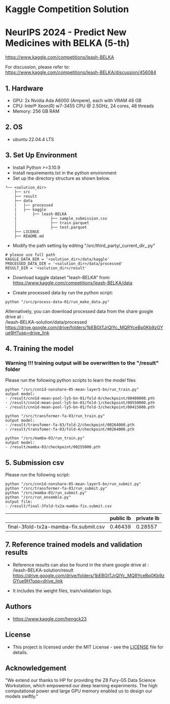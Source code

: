 # Kaggle Competition Solution

# NeurIPS 2024 - Predict New Medicines with BELKA (5-th)
https://www.kaggle.com/competitions/leash-BELKA

For discussion, please refer to:  
https://www.kaggle.com/competitions/leash-BELKA/discussion/456084


## 1. Hardware  
- GPU: 2x Nvidia Ada A6000 (Ampere), each with VRAM 48 GB
- CPU: Intel® Xeon(R) w7-3455 CPU @ 2.5GHz, 24 cores, 48 threads
- Memory: 256 GB RAM

## 2. OS 
- ubuntu 22.04.4 LTS


## 3. Set Up Environment
- Install Python >=3.10.9
- Install requirements.txt in the python environment
- Set up the directory structure as shown below.
``` 
└── <solution_dir>
    ├── src 
    ├── result
    ├── data
    |   ├── processed
    |   ├── kaggle 
    |       ├── leash-BELKA
    |               ├── sample_submission.csv
    │               ├── train.parquet
    │               ├── test.parquet
    ├── LICENSE 
    ├── README.md 
```
- Modify the path setting by editing  "/src/third_party/\_current_dir_.py"

```
# please use full path 
KAGGLE_DATA_DIR = '<solution_dir>/data/kaggle'
PROCESSED_DATA_DIR = '<solution_dir>/data/processed'
RESULT_DIR = '<solution_dir>/result'
```

- Download kaggle dataset "leash-BELKA" from:  
https://www.kaggle.com/competitions/leash-BELKA/data

- Create processed data by run the python script:
```
python "/src/process-data-01/run_make_data.py"  
```
  Alternatively, you can download processed data from the share google drive at :  
  <google-drive>/leash-BELKA-solution/data/processed  
  https://drive.google.com/drive/folders/1bEBGtTJrQlYc_MQRYceBp0Kb9zGYue9H?usp=drive_link  

## 4. Training the model

### Warning !!! training output will be overwritten to the "/result" folder
Please run the following python scripts to learn the model files

```  
python "/src/cnn1d-nonshare-05-mean-layer5-bn/run_train.py"
output model:
- /result/cnn1d-mean-pool-ly5-bn-01/fold-0/checkpoint/00400000.pth
- /result/cnn1d-mean-pool-ly5-bn-01/fold-1/checkpoint/00550000.pth
- /result/cnn1d-mean-pool-ly5-bn-01/fold-3/checkpoint/00415000.pth

python "/src/transformer-fa-03/run_train.py"
output model:
- /result/transfomer-fa-03/fold-2/checkpoint/00264000.pth
- /result/transfomer-fa-03/fold-4/checkpoint/00264000.pth

python "/src/mamba-03/run_train.py"
output model:
- /result/mamba-03/checkpoint/00255000.pth

``` 

## 5. Submission csv 

Please run the following script:

```
python "/src/cnn1d-nonshare-05-mean-layer5-bn/run_submit.py"
python "/src/transformer-fa-03/run_submit.py"
python "/src/mamba-03/run_submit.py"
python "/src/run_ensemble.py"
output file:
- /result/final-3fold-tx2a-mamba-fix.submit.csv
```

|                   | public lb | private lb |
|-------------------|-----------|-----|
| final-3fold-tx2a-mamba-fix.submit.csv | 0.46439   | 0.28557    |


## 7. Reference trained models and validation results
- Reference results can also be found in the share google drive at :  
  <google-drive>/leash-BELKA-solution/result  
  https://drive.google.com/drive/folders/1bEBGtTJrQlYc_MQRYceBp0Kb9zGYue9H?usp=drive_link  

- It includes the weight files, train/validation logs.
  

## Authors

- https://www.kaggle.com/hengck23

## License

- This project is licensed under the MIT License - see the [LICENSE](LICENSE) file for details.

## Acknowledgement

"We extend our thanks to HP for providing the Z8 Fury-G5 Data Science Workstation, which empowered our deep learning experiments. The high computational power and large GPU memory enabled us to design our models swiftly."
